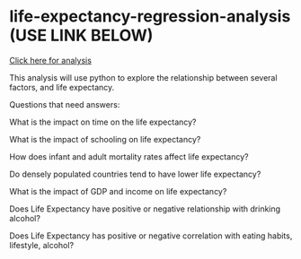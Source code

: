 # life-expectancy-regression-analysis (USE LINK BELOW)
[Click here for analysis](https://nbviewer.org/github/andrewt2470/life-expectancy-regression-analysis/blob/master/Use_Link_below_Life_expectancy.html)

This analysis will use python to explore the relationship between several factors, and life expectancy.

Questions that need answers:

What is the impact on time on the life expectancy?

What is the impact of schooling on life expectancy?

How does infant and adult mortality rates affect life expectancy?

Do densely populated countries tend to have lower life expectancy?

What is the impact of GDP and income on life expectancy?

Does Life Expectancy have positive or negative relationship with drinking alcohol?

Does Life Expectancy has positive or negative correlation with eating habits, lifestyle, alcohol?
